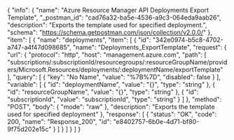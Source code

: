 {
  "info": {
    "name": "Azure Resource Manager API Deployments Export Template",
    "_postman_id": "cad76a32-ba5e-4536-a9c3-064eda9aab26",
    "description": "Exports the template used for specified deployment.",
    "schema": "https://schema.getpostman.com/json/collection/v2.0.0/"
  },
  "item": [
    {
      "name": "deployments",
      "item": [
        {
          "id": "342e0974-b5c8-4702-a747-a4f47d098685",
          "name": "Deployments_ExportTemplate",
          "request": {
            "url": {
              "protocol": "http",
              "host": "management.azure.com",
              "path": [
                "subscriptions/:subscriptionId/resourcegroups/:resourceGroupName/providers/Microsoft.Resources/deployments/:deploymentName/exportTemplate"
              ],
              "query": [
                {
                  "key": "No Name",
                  "value": "%7B%7D",
                  "disabled": false
                }
              ],
              "variable": [
                {
                  "id": "deploymentName",
                  "value": "{}",
                  "type": "string"
                },
                {
                  "id": "resourceGroupName",
                  "value": "{}",
                  "type": "string"
                },
                {
                  "id": "subscriptionId",
                  "value": "subscriptionId",
                  "type": "string"
                }
              ]
            },
            "method": "POST",
            "body": {
              "mode": "raw"
            },
            "description": "Exports the template used for specified deployment"
          },
          "response": [
            {
              "status": "OK",
              "code": 200,
              "name": "Response_200",
              "id": "e8402757-6b0e-4d71-bf80-9f75d202e15c"
            }
          ]
        }
      ]
    }
  ]
}
